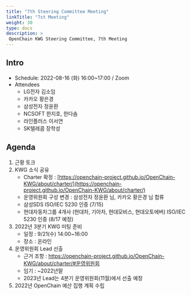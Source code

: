 ```yaml
---
title: "7th Steering Committee Meeting"
linkTitle: "7st Meeting"
weight: 30
type: docs
description: >
 OpenChain KWG Steering Committee, 7th Meeting
---
```


## Intro

* Schedule: 2022-08-16 (화) 16:00~17:00 / Zoom
* Attendees
  * LG전자 김소임
  * 카카오 황은경
  * 삼성전자 정윤환
  * NCSOFT 한지호, 한다솜
  * 라인플러스 이서연
  * SK텔레콤 장학성

## Agenda

1. 근황 토크 
2. KWG 소식 공유
   - Charter 확정 : [https://openchain-project.github.io/OpenChain-KWG/about/charter/](https://openchain-project.github.io/OpenChain-KWG/about/charter/)
   - 운영위원회 구성 변경 : 삼성전자 정윤환 님, 카카오 황은경 님 합류
   - 삼성SDS ISO/IEC 5230 인증 (7/15)
   - 현대자동차그룹 4개사 (현대차, 기아차, 현대모비스, 현대오토에버) ISO/IEC 5230 인증  (8/17 예정)
3. 2022년 3분기 KWG 미팅 준비
   - 일정 : 9/21(수) 14:00~16:00
   - 장소 : 온라인
4. 운영위원회 Lead 선출
   * 근거 조항 : https://openchain-project.github.io/OpenChain-KWG/about/charter/#운영위원회 
   * 임기 : ~2022년말
   * 2023년 Lead는 4분기 운영위원회(11월)에서 선출 예정
5. 2022년 OpenChain 예산 집행 계획 수립